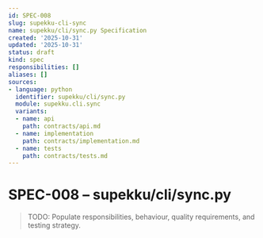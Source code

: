 ```yaml
---
id: SPEC-008
slug: supekku-cli-sync
name: supekku/cli/sync.py Specification
created: '2025-10-31'
updated: '2025-10-31'
status: draft
kind: spec
responsibilities: []
aliases: []
sources:
- language: python
  identifier: supekku/cli/sync.py
  module: supekku.cli.sync
  variants:
  - name: api
    path: contracts/api.md
  - name: implementation
    path: contracts/implementation.md
  - name: tests
    path: contracts/tests.md
---
```


# SPEC-008 – supekku/cli/sync.py

> TODO: Populate responsibilities, behaviour, quality requirements, and testing strategy.

